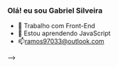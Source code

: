 ### Olá! eu sou Gabriel Silveira


- 🔭 Trabalho com Front-End
- 🌱 Estou aprendendo JavaScript
- 📫ramos97033@outlook.com

-->
